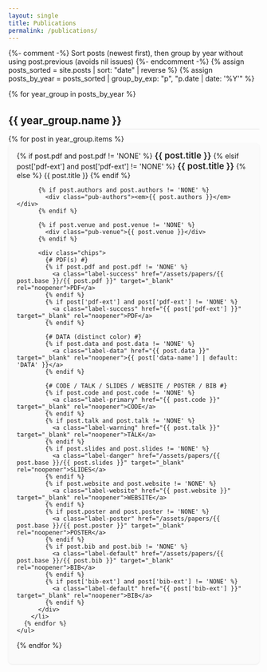 ```yaml
---
layout: single
title: Publications
permalink: /publications/
---
```


<style>
  /* ===== Card layout & typography ===== */
  .pubs{list-style:none;padding-left:0;margin:0}
  .pub{
    background:#fafafa;
    padding:.9rem 1.05rem;
    margin:0 0 1.1rem;
    border-radius:8px;
    box-shadow:0 1px 3px rgba(0,0,0,.08);
  }
  .pub-title a{
    font-size:1.08rem;
    font-weight:600;
    color:#222;
    text-decoration:none;
  }
  .pub-title a:hover{color:#007acc;text-decoration:underline}
  .pub-authors{font-size:.92rem;color:#666;margin-top:.2rem}
  .pub-venue{font-size:.9rem;color:#444;font-style:italic;margin-top:.15rem}

  /* Year headers */
  .pub-year{
    margin:2rem 0 .6rem;
    font-size:1.3rem;
    border-bottom:2px solid #eee;
    padding-bottom:.25rem;
  }

  /* ===== Chip (label) styling ===== */
  .chips{margin-top:.35rem}
  .chips a{
    display:inline-block;
    margin:.25rem .35rem 0 0;
    border-radius:12px;
    font-size:.75rem;
    padding:.28rem .6rem;
    color:#fff !important; /* ensure contrast */
    text-decoration:none;
  }

  /* Base label palette (Bootstrap-like) */
  .label-success{background:#5cb85c}
  .label-primary{background:#337ab7}
  .label-warning{background:#f0ad4e}
  .label-danger{background:#d9534f}
  .label-info{background:#5bc0de}
  .label-default{background:#777}

  /* Custom colors for distinct resources */
  .label-data{background:#9b59b6}           /* DATA: purple */
  .label-website{background:#3f51b5}        /* WEBSITE: indigo */
  .label-poster{background:#009688}         /* POSTER: teal */

  /* Hover states */
  .label-success:hover{background:#449d44}
  .label-primary:hover{background:#286090}
  .label-warning:hover{background:#ec971f}
  .label-danger:hover{background:#c9302c}
  .label-info:hover{background:#31b0d5}
  .label-default:hover{background:#5e5e5e}
  .label-data:hover{background:#8e44ad}
  .label-website:hover{background:#3646a0}
  .label-poster:hover{background:#007d73}

  /* Mobile niceties */
  @media (max-width: 600px){
    .pub{padding:.85rem .9rem}
    .pub-title a{font-size:1.02rem}
    .pub-authors,.pub-venue,.chips{display:block}
  }
</style>

<div id="main">
  {%- comment -%}
    Sort posts (newest first), then group by year without using post.previous (avoids nil issues)
  {%- endcomment -%}
  {% assign posts_sorted = site.posts | sort: "date" | reverse %}
  {% assign posts_by_year = posts_sorted | group_by_exp: "p", "p.date | date: '%Y'" %}

  {% for year_group in posts_by_year %}
    <h3 class="pub-year" id="{{ year_group.name }}-ref">{{ year_group.name }}</h3>
    <ul class="pubs">
      {% for post in year_group.items %}
        <li class="pub">
          <div class="pub-title">
            {% if post.pdf and post.pdf != 'NONE' %}
              <a href="/assets/papers/{{ post.base }}/{{ post.pdf }}" target="_blank" rel="noopener">{{ post.title }}</a>
            {% elsif post['pdf-ext'] and post['pdf-ext'] != 'NONE' %}
              <a href="{{ post['pdf-ext'] }}" target="_blank" rel="noopener">{{ post.title }}</a>
            {% else %}
              {{ post.title }}
            {% endif %}
          </div>

          {% if post.authors and post.authors != 'NONE' %}
            <div class="pub-authors"><em>{{ post.authors }}</em></div>
          {% endif %}

          {% if post.venue and post.venue != 'NONE' %}
            <div class="pub-venue">{{ post.venue }}</div>
          {% endif %}

          <div class="chips">
            {# PDF(s) #}
            {% if post.pdf and post.pdf != 'NONE' %}
              <a class="label-success" href="/assets/papers/{{ post.base }}/{{ post.pdf }}" target="_blank" rel="noopener">PDF</a>
            {% endif %}
            {% if post['pdf-ext'] and post['pdf-ext'] != 'NONE' %}
              <a class="label-success" href="{{ post['pdf-ext'] }}" target="_blank" rel="noopener">PDF</a>
            {% endif %}

            {# DATA (distinct color) #}
            {% if post.data and post.data != 'NONE' %}
              <a class="label-data" href="{{ post.data }}" target="_blank" rel="noopener">{{ post['data-name'] | default: 'DATA' }}</a>
            {% endif %}

            {# CODE / TALK / SLIDES / WEBSITE / POSTER / BIB #}
            {% if post.code and post.code != 'NONE' %}
              <a class="label-primary" href="{{ post.code }}" target="_blank" rel="noopener">CODE</a>
            {% endif %}
            {% if post.talk and post.talk != 'NONE' %}
              <a class="label-warning" href="{{ post.talk }}" target="_blank" rel="noopener">TALK</a>
            {% endif %}
            {% if post.slides and post.slides != 'NONE' %}
              <a class="label-danger" href="/assets/papers/{{ post.base }}/{{ post.slides }}" target="_blank" rel="noopener">SLIDES</a>
            {% endif %}
            {% if post.website and post.website != 'NONE' %}
              <a class="label-website" href="{{ post.website }}" target="_blank" rel="noopener">WEBSITE</a>
            {% endif %}
            {% if post.poster and post.poster != 'NONE' %}
              <a class="label-poster" href="/assets/papers/{{ post.base }}/{{ post.poster }}" target="_blank" rel="noopener">POSTER</a>
            {% endif %}
            {% if post.bib and post.bib != 'NONE' %}
              <a class="label-default" href="/assets/papers/{{ post.base }}/{{ post.bib }}" target="_blank" rel="noopener">BIB</a>
            {% endif %}
            {% if post['bib-ext'] and post['bib-ext'] != 'NONE' %}
              <a class="label-default" href="{{ post['bib-ext'] }}" target="_blank" rel="noopener">BIB</a>
            {% endif %}
          </div>
        </li>
      {% endfor %}
    </ul>
  {% endfor %}
</div>
